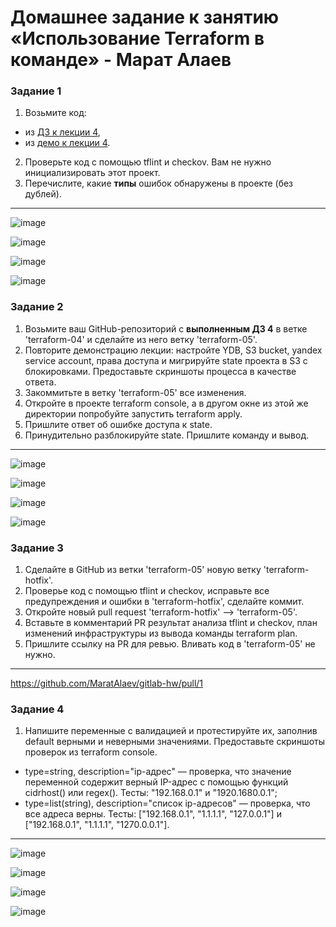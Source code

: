 # Домашнее задание к занятию «Использование Terraform в команде» - Марат Алаев

### Задание 1

1. Возьмите код:
- из [ДЗ к лекции 4](https://github.com/netology-code/ter-homeworks/tree/main/04/src),
- из [демо к лекции 4](https://github.com/netology-code/ter-homeworks/tree/main/04/demonstration1).
2. Проверьте код с помощью tflint и checkov. Вам не нужно инициализировать этот проект.
3. Перечислите, какие **типы** ошибок обнаружены в проекте (без дублей).

------

![image](https://github.com/MaratAlaev/gitlab-hw/assets/46092593/1c2e6535-2cc4-48d4-928d-cb1fdf28e663)


![image](https://github.com/MaratAlaev/gitlab-hw/assets/46092593/4533a223-eaee-4c48-a5c8-99053e196764)


![image](https://github.com/MaratAlaev/gitlab-hw/assets/46092593/f16ffa58-93ff-4db3-8700-1c8a1e7b14ff)


![image](https://github.com/MaratAlaev/gitlab-hw/assets/46092593/48e3cd97-3038-47d6-9d67-3d1e9524e4e9)


### Задание 2

1. Возьмите ваш GitHub-репозиторий с **выполненным ДЗ 4** в ветке 'terraform-04' и сделайте из него ветку 'terraform-05'.
2. Повторите демонстрацию лекции: настройте YDB, S3 bucket, yandex service account, права доступа и мигрируйте state проекта в S3 с блокировками. Предоставьте скриншоты процесса в качестве ответа.
3. Закоммитьте в ветку 'terraform-05' все изменения.
4. Откройте в проекте terraform console, а в другом окне из этой же директории попробуйте запустить terraform apply.
5. Пришлите ответ об ошибке доступа к state.
6. Принудительно разблокируйте state. Пришлите команду и вывод.


------

![image](https://github.com/MaratAlaev/gitlab-hw/assets/46092593/a42f0b11-bfd9-4417-b204-c867affaf453)



![image](https://github.com/MaratAlaev/gitlab-hw/assets/46092593/1897dedc-dae2-4d64-aa09-e4a024fb5618)



![image](https://github.com/MaratAlaev/gitlab-hw/assets/46092593/84735032-67c3-49b7-bf75-877e06bf6bde)



![image](https://github.com/MaratAlaev/gitlab-hw/assets/46092593/27890f3e-6857-4d37-b4f5-ea0beaeaddde)


### Задание 3  

1. Сделайте в GitHub из ветки 'terraform-05' новую ветку 'terraform-hotfix'.
2. Проверье код с помощью tflint и checkov, исправьте все предупреждения и ошибки в 'terraform-hotfix', сделайте коммит.
3. Откройте новый pull request 'terraform-hotfix' --> 'terraform-05'. 
4. Вставьте в комментарий PR результат анализа tflint и checkov, план изменений инфраструктуры из вывода команды terraform plan.
5. Пришлите ссылку на PR для ревью. Вливать код в 'terraform-05' не нужно.

------

https://github.com/MaratAlaev/gitlab-hw/pull/1


### Задание 4

1. Напишите переменные с валидацией и протестируйте их, заполнив default верными и неверными значениями. Предоставьте скриншоты проверок из terraform console. 

- type=string, description="ip-адрес" — проверка, что значение переменной содержит верный IP-адрес с помощью функций cidrhost() или regex(). Тесты:  "192.168.0.1" и "1920.1680.0.1";
- type=list(string), description="список ip-адресов" — проверка, что все адреса верны. Тесты:  ["192.168.0.1", "1.1.1.1", "127.0.0.1"] и ["192.168.0.1", "1.1.1.1", "1270.0.0.1"].

------

![image](https://github.com/MaratAlaev/gitlab-hw/assets/46092593/d9874377-4a1d-490a-8163-df7da4106ba3)


![image](https://github.com/MaratAlaev/gitlab-hw/assets/46092593/e47f179e-e1ff-4086-9667-39a5e49dc49b)



![image](https://github.com/MaratAlaev/gitlab-hw/assets/46092593/a72276e6-9031-4d52-a0a5-ab5a3ee9261b)


![image](https://github.com/MaratAlaev/gitlab-hw/assets/46092593/6d613fcd-c210-4a1f-9a13-380988d1b521)



